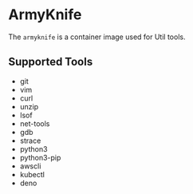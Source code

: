 # ArmyKnife

The `armyknife` is a container image used for Util tools.

## Supported Tools

- git
- vim
- curl
- unzip
- lsof
- net-tools
- gdb
- strace
- python3
- python3-pip
- awscli
- kubectl
- deno
